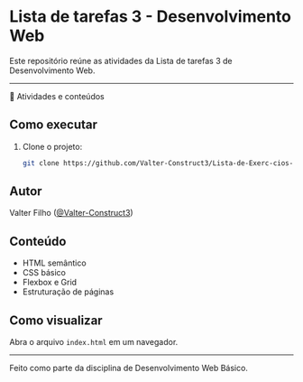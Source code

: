 # Lista de tarefas 3 - Desenvolvimento Web

Este repositório reúne as atividades da Lista de tarefas 3 de Desenvolvimento Web.

---

📂 Atividades e conteúdos


## Como executar

1. Clone o projeto:
   ```bash
   git clone https://github.com/Valter-Construct3/Lista-de-Exerc-cios-3---Desenvolvimento-Web-B-sico.git

## Autor
Valter Filho ([@Valter-Construct3](https://github.com/Valter-Construct3))


## Conteúdo
- HTML semântico
- CSS básico
- Flexbox e Grid
- Estruturação de páginas

## Como visualizar
Abra o arquivo `index.html` em um navegador.

---

Feito como parte da disciplina de Desenvolvimento Web Básico.

